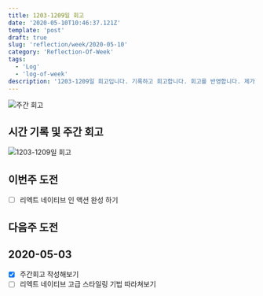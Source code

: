```yaml
---
title: 1203-1209일 회고
date: '2020-05-10T10:46:37.121Z'
template: 'post'
draft: true
slug: 'reflection/week/2020-05-10'
category: 'Reflection-Of-Week'
tags:
  - 'Log'
  - 'log-of-week'
description: '1203-1209일 회고입니다. 기록하고 회고합니다. 회고를 반영합니다. 제가 자라는 방식입니다.'
---
```

![주간 회고](https://imgur.com/PwMHNaY.png)


## 시간 기록 및 주간 회고 

![1203-1209일 회고](.png)


## 이번주 도전
- [ ] 리엑트 네이티브 인 액션 완성 하기 

## 다음주 도전


## 2020-05-03
- [x] 주간회고 작성해보기 
- [ ] 리엑트 네이티브 고급 스타일링 기법 따라쳐보기 
